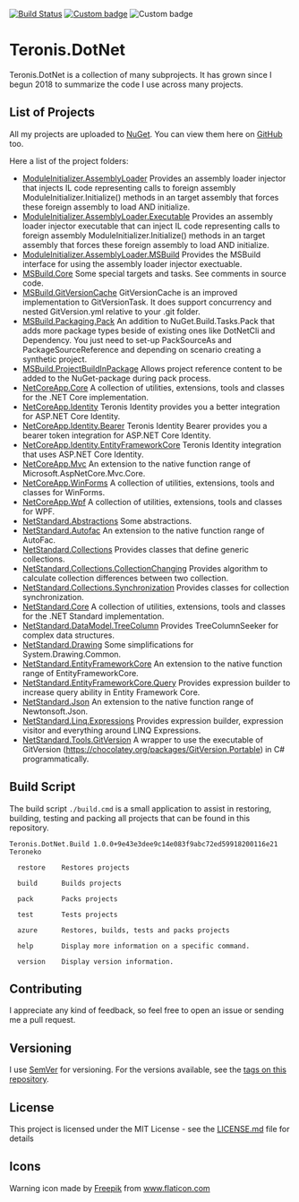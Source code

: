 [![Build Status](https://dev.azure.com/teroneko/Teronis.DotNet/_apis/build/status/NuGetPushArtifacts?branchName=master)](https://dev.azure.com/teroneko/Teronis.DotNet/_build/latest?definitionId=5&branchName=master)
[![Custom badge](https://buildstats.info/nuget/Teronis.MSBuild.Packaging.ProjectBuildInPackage?includePreReleases=false)](https://www.nuget.org/packages?q=Teroneko+Teronis)
![Custom badge](https://img.shields.io/endpoint?url=https%3A%2F%2Fgist.githubusercontent.com%2Fteroneko%2Fa807e920ca2ee8d3e5749366d3528486%2Fraw%2F05805ebd5a26fb58cabb26a42bd6baf467822fd7%2Fpreview-badge.json)

# Teronis.DotNet

Teronis.DotNet is a collection of many subprojects. It has grown since I begun 2018 to summarize the code I use across many projects.

## List of Projects

All my projects are uploaded to [NuGet](https://www.nuget.org/packages?q=Teroneko+Teronis). You can view them here on [GitHub](https://github.com/teroneko/Teronis.DotNet/packages) too.

Here a list of the project folders:
- [ModuleInitializer.AssemblyLoader](https://github.com/teroneko/Teronis.DotNet/tree/develop/src/ModuleInitializer/AssemblyLoader/0) Provides an assembly loader injector that injects IL code representing calls to foreign assembly ModuleInitializer.Initialize() methods in an target assembly that forces these foreign assembly to load AND initialize.
- [ModuleInitializer.AssemblyLoader.Executable](https://github.com/teroneko/Teronis.DotNet/tree/develop/src/ModuleInitializer/AssemblyLoader/0.Executable) Provides an assembly loader injector executable that can inject IL code representing calls to foreign assembly ModuleInitializer.Initialize() methods in an target assembly that forces these foreign assembly to load AND initialize.
- [ModuleInitializer.AssemblyLoader.MSBuild](https://github.com/teroneko/Teronis.DotNet/tree/develop/src/ModuleInitializer/AssemblyLoader/0.MSBuild) Provides the MSBuild interface for using the assembly loader injector exectuable.
- [MSBuild.Core](https://github.com/teroneko/Teronis.DotNet/tree/develop/src/MSBuild/Core/Core) Some special targets and tasks. See comments in source code.
- [MSBuild.GitVersionCache](https://github.com/teroneko/Teronis.DotNet/tree/develop/src/MSBuild/Packaging/GitVersionCache/0) GitVersionCache is an improved implementation to GitVersionTask. It does support concurrency and nested GitVersion.yml relative to your .git folder.
- [MSBuild.Packaging.Pack](https://github.com/teroneko/Teronis.DotNet/tree/develop/src/MSBuild/Packaging/Pack) An addition to NuGet.Build.Tasks.Pack that adds more package types beside of existing ones like DotNetCli and Dependency.
      You just need to set-up PackSourceAs and PackageSourceReference and depending on scenario creating a synthetic project.
- [MSBuild.ProjectBuildInPackage](https://github.com/teroneko/Teronis.DotNet/tree/develop/src/MSBuild/Packaging/ProjectBuildInPackage) Allows project reference content to be added to the NuGet-package during pack process.
- [NetCoreApp.Core](https://github.com/teroneko/Teronis.DotNet/tree/develop/src/NetCoreApp/Core/Core) A collection of utilities, extensions, tools and classes for the .NET Core implementation.
- [NetCoreApp.Identity](https://github.com/teroneko/Teronis.DotNet/tree/develop/src/NetCoreApp/Identity/Identity) Teronis Identity provides you a better integration for ASP.NET Core Identity.
- [NetCoreApp.Identity.Bearer](https://github.com/teroneko/Teronis.DotNet/tree/develop/src/NetCoreApp/Identity/Bearer) Teronis Identity Bearer provides you a bearer token integration for ASP.NET Core Identity.
- [NetCoreApp.Identity.EntityFrameworkCore](https://github.com/teroneko/Teronis.DotNet/tree/develop/src/NetCoreApp/Identity/EntityFrameworkCore) Teronis Identity integration that uses ASP.NET Core Identity.
- [NetCoreApp.Mvc](https://github.com/teroneko/Teronis.DotNet/tree/develop/src/NetCoreApp/Mvc/Mvc) An extension to the native function range of Microsoft.AspNetCore.Mvc.Core.
- [NetCoreApp.WinForms](https://github.com/teroneko/Teronis.DotNet/tree/develop/src/NetCoreApp/WinForms/WinForms) A collection of utilities, extensions, tools and classes for WinForms.
- [NetCoreApp.Wpf](https://github.com/teroneko/Teronis.DotNet/tree/develop/src/NetCoreApp/Wpf/Wpf) A collection of utilities, extensions, tools and classes for WPF.
- [NetStandard.Abstractions](https://github.com/teroneko/Teronis.DotNet/tree/develop/src/NetStandard/Abstractions/Abstractions) Some abstractions.
- [NetStandard.Autofac](https://github.com/teroneko/Teronis.DotNet/tree/develop/src/NetStandard/Autofac/Autofac) An extension to the native function range of AutoFac.
- [NetStandard.Collections](https://github.com/teroneko/Teronis.DotNet/tree/develop/src/NetStandard/Collections/Collections) Provides classes that define generic collections.
- [NetStandard.Collections.CollectionChanging](https://github.com/teroneko/Teronis.DotNet/tree/develop/src/NetStandard/Collections/CollectionChanging) Provides algorithm to calculate collection differences between two collection.
- [NetStandard.Collections.Synchronization](https://github.com/teroneko/Teronis.DotNet/tree/develop/src/NetStandard/Collections/Synchronization) Provides classes for collection synchronization.
- [NetStandard.Core](https://github.com/teroneko/Teronis.DotNet/tree/develop/src/NetStandard/Core/Core) A collection of utilities, extensions, tools and classes for the .NET Standard implementation.
- [NetStandard.DataModel.TreeColumn](https://github.com/teroneko/Teronis.DotNet/tree/develop/src/NetStandard/DataModel/TreeColumn) Provides TreeColumnSeeker for complex data structures.
- [NetStandard.Drawing](https://github.com/teroneko/Teronis.DotNet/tree/develop/src/NetStandard/Drawing/Drawing) Some simplifications for System.Drawing.Common.
- [NetStandard.EntityFrameworkCore](https://github.com/teroneko/Teronis.DotNet/tree/develop/src/NetStandard/EntityFrameworkCore/EntityFrameworkCore) An extension to the native function range of EntityFrameworkCore.
- [NetStandard.EntityFrameworkCore.Query](https://github.com/teroneko/Teronis.DotNet/tree/develop/src/NetStandard/EntityFrameworkCore/Query) Provides expression builder to increase query ability in Entity Framework Core.
- [NetStandard.Json](https://github.com/teroneko/Teronis.DotNet/tree/develop/src/NetStandard/Json/Json) An extension to the native function range of Newtonsoft.Json.
- [NetStandard.Linq.Expressions](https://github.com/teroneko/Teronis.DotNet/tree/develop/src/NetStandard/Linq/Expressions/Expressions) Provides expression builder, expression visitor and everything around LINQ Expressions.
- [NetStandard.Tools.GitVersion](https://github.com/teroneko/Teronis.DotNet/tree/develop/src/NetStandard/Tools/GitVersion/GitVersion) A wrapper to use the executable of GitVersion (https://chocolatey.org/packages/GitVersion.Portable) in C# programmatically.

## Build Script

The build script `./build.cmd` is a small application to assist in restoring, building, testing and packing all projects that can be found in this repository.

```
Teronis.DotNet.Build 1.0.0+9e43e3dee9c14e083f9abc72ed59918200116e21
Teroneko

  restore    Restores projects

  build      Builds projects

  pack       Packs projects

  test       Tests projects

  azure      Restores, builds, tests and packs projects

  help       Display more information on a specific command.

  version    Display version information.
```

## Contributing

I appreciate any kind of feedback, so feel free to open an issue or sending me a pull request.

## Versioning

I use [SemVer](http://semver.org/) for versioning. For the versions available, see the [tags on this repository](https://github.com/teroneko/Teronis.DotNet/tags).

## License

This project is licensed under the MIT License - see the [LICENSE.md](LICENSE.md) file for details

## Icons

<div>Warning icon made by <a href="https://www.flaticon.com/authors/freepik" title="Freepik">Freepik</a> from <a href="https://www.flaticon.com/" title="Flaticon">www.flaticon.com</a></div>